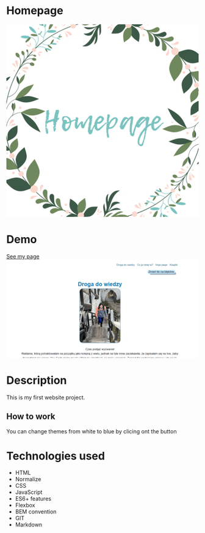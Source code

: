 # Homepage
![Homepage](image/homepage.png)
# Demo
[See my page]( https://karolcia333.github.io/Homepage/)
![Homepage GIF](image/videoHomepage.gif)
# Description
This is my first website project. 
## How to work
You can change themes from white to blue by clicing ont the button
# Technologies used
- HTML
- Normalize
- CSS
- JavaScript
- ES6+ features
- Flexbox
- BEM convention
- GIT
- Markdown

